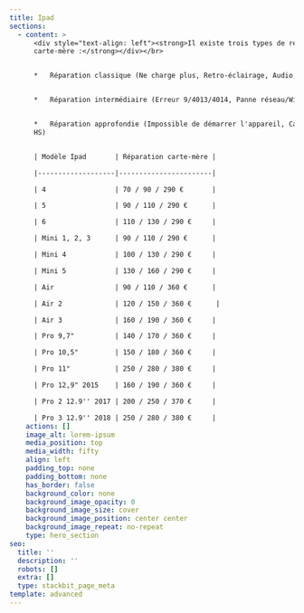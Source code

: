 ```yaml
---
title: Ipad
sections:
  - content: >
      <div style="text-align: left"><strong>Il existe trois types de réparations
      carte-mère :</strong></div></br>


      *   Réparation classique (Ne charge plus, Retro-éclairage, Audio, Tactile)


      *   Réparation intermédiaire (Erreur 9/4013/4014, Panne réseau/WiFi)


      *   Réparation approfondie (Impossible de démarrer l'appareil, Carte-mère
      HS)


      | Modèle Ipad       | Réparation carte-mère |

      |-------------------|-----------------------|

      | 4                 | 70 / 90 / 290 €       |

      | 5                 | 90 / 110 / 290 €      |

      | 6                 | 110 / 130 / 290 €     |

      | Mini 1, 2, 3      | 90 / 110 / 290 €      |

      | Mini 4            | 100 / 130 / 290 €     |

      | Mini 5            | 130 / 160 / 290 €     |

      | Air               | 90 / 110 / 360 €      |

      | Air 2             | 120 / 150 / 360 €      |

      | Air 3             | 160 / 190 / 360 €     |

      | Pro 9,7"          | 140 / 170 / 360 €     |

      | Pro 10,5"         | 150 / 180 / 360 €     |

      | Pro 11"           | 250 / 280 / 380 €     |

      | Pro 12,9" 2015    | 160 / 190 / 360 €     |

      | Pro 2 12.9'' 2017 | 200 / 250 / 370 €     |

      | Pro 3 12.9'' 2018 | 250 / 280 / 380 €     |
    actions: []
    image_alt: lorem-ipsum
    media_position: top
    media_width: fifty
    align: left
    padding_top: none
    padding_bottom: none
    has_border: false
    background_color: none
    background_image_opacity: 0
    background_image_size: cover
    background_image_position: center center
    background_image_repeat: no-repeat
    type: hero_section
seo:
  title: ''
  description: ''
  robots: []
  extra: []
  type: stackbit_page_meta
template: advanced
---
```

